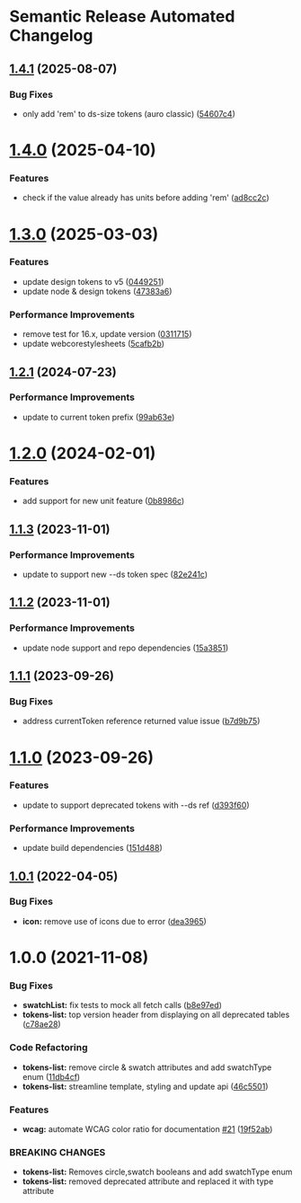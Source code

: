 # Semantic Release Automated Changelog

## [1.4.1](https://github.com/AlaskaAirlines/auro-tokenlist/compare/v1.4.0...v1.4.1) (2025-08-07)


### Bug Fixes

* only add 'rem' to ds-size tokens (auro classic) ([54607c4](https://github.com/AlaskaAirlines/auro-tokenlist/commit/54607c4591f11cde1a365fe0bb0f30c3488d99a6))

# [1.4.0](https://github.com/AlaskaAirlines/auro-tokenlist/compare/v1.3.0...v1.4.0) (2025-04-10)


### Features

* check if the value already has units before adding 'rem' ([ad8cc2c](https://github.com/AlaskaAirlines/auro-tokenlist/commit/ad8cc2c2943edb9e0fc99f455e61cff47522f732))

# [1.3.0](https://github.com/AlaskaAirlines/auro-tokenlist/compare/v1.2.1...v1.3.0) (2025-03-03)


### Features

* update design tokens to v5 ([0449251](https://github.com/AlaskaAirlines/auro-tokenlist/commit/04492517e3cf3c0a12309c3dd5b2abddc4d87408))
* update node & design tokens ([47383a6](https://github.com/AlaskaAirlines/auro-tokenlist/commit/47383a68a0473a2cceb225aec78865f82e6b7a03))


### Performance Improvements

* remove test for 16.x, update version ([0311715](https://github.com/AlaskaAirlines/auro-tokenlist/commit/0311715328e07b1a0668995680cac920f6b2cdfa))
* update webcorestylesheets ([5cafb2b](https://github.com/AlaskaAirlines/auro-tokenlist/commit/5cafb2bcc602ef0c1c25701bd86cfa51ef8ecd55))

## [1.2.1](https://github.com/AlaskaAirlines/auro-tokenlist/compare/v1.2.0...v1.2.1) (2024-07-23)


### Performance Improvements

* update to current token prefix ([99ab63e](https://github.com/AlaskaAirlines/auro-tokenlist/commit/99ab63e1825537d93a4cd8297ce68828e6b2a359))

# [1.2.0](https://github.com/AlaskaAirlines/auro-tokenlist/compare/v1.1.3...v1.2.0) (2024-02-01)


### Features

* add support for new unit feature ([0b8986c](https://github.com/AlaskaAirlines/auro-tokenlist/commit/0b8986ce862d3594dbeda3570a8299a62f77aead))

## [1.1.3](https://github.com/AlaskaAirlines/auro-tokenlist/compare/v1.1.2...v1.1.3) (2023-11-01)


### Performance Improvements

* update to support new --ds token spec ([82e241c](https://github.com/AlaskaAirlines/auro-tokenlist/commit/82e241c4195add006311b7030d060db436eccfcc))

## [1.1.2](https://github.com/AlaskaAirlines/auro-tokenlist/compare/v1.1.1...v1.1.2) (2023-11-01)


### Performance Improvements

* update node support and repo dependencies ([15a3851](https://github.com/AlaskaAirlines/auro-tokenlist/commit/15a3851bd9da5a573e5c23bd277767c5c70aa7db))

## [1.1.1](https://github.com/AlaskaAirlines/auro-tokenlist/compare/v1.1.0...v1.1.1) (2023-09-26)


### Bug Fixes

* address currentToken reference returned value issue ([b7d9b75](https://github.com/AlaskaAirlines/auro-tokenlist/commit/b7d9b75d1544940fb65874cc7c67a6a2a4d08016))

# [1.1.0](https://github.com/AlaskaAirlines/auro-tokenlist/compare/v1.0.1...v1.1.0) (2023-09-26)


### Features

* update to support deprecated tokens with --ds ref ([d393f60](https://github.com/AlaskaAirlines/auro-tokenlist/commit/d393f606d1af1262a55b9d9892401b34cf896eb3))


### Performance Improvements

* update build dependencies ([151d488](https://github.com/AlaskaAirlines/auro-tokenlist/commit/151d4885d2e903b12b7acdce307c032a6138fb75))

## [1.0.1](https://github.com/AlaskaAirlines/auro-tokenlist/compare/v1.0.0...v1.0.1) (2022-04-05)


### Bug Fixes

* **icon:** remove use of icons due to error ([dea3965](https://github.com/AlaskaAirlines/auro-tokenlist/commit/dea39655cb5443ebb3784df26b82babd20271df8))

# 1.0.0 (2021-11-08)


### Bug Fixes

* **swatchList:** fix tests to mock all fetch calls ([b8e97ed](https://github.com/AlaskaAirlines/auro-tokenlist/commit/b8e97edd9c1c28a6367787dc0d381c2a142a8519))
* **tokens-list:** top version header from displaying on all deprecated tables ([c78ae28](https://github.com/AlaskaAirlines/auro-tokenlist/commit/c78ae2876fe88f8c9ebc46b6f93e26f2c740824c))


### Code Refactoring

* **tokens-list:** remove circle & swatch attributes and add swatchType enum ([11db4cf](https://github.com/AlaskaAirlines/auro-tokenlist/commit/11db4cf8926be68c12a8e4ac631f61be924757c0))
* **tokens-list:** streamline template, styling and update api ([46c5501](https://github.com/AlaskaAirlines/auro-tokenlist/commit/46c5501d892202bb95cffcfcb45e1fdec402476a))


### Features

* **wcag:** automate WCAG color ratio for documentation [#21](https://github.com/AlaskaAirlines/auro-tokenlist/issues/21) ([19f52ab](https://github.com/AlaskaAirlines/auro-tokenlist/commit/19f52abbcbe735d5c88bcb6cabd87fb2d76b725a))


### BREAKING CHANGES

* **tokens-list:** Removes circle,swatch booleans and add swatchType enum
* **tokens-list:** removed deprecated attribute and replaced it with type attribute

